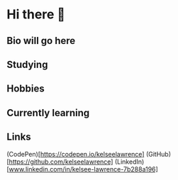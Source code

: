 # Hi there 👋

## Bio will go here


## Studying



## Hobbies



## Currently learning


## Links
(CodePen)[https://codepen.io/kelseelawrence]
(GitHub)[https://github.com/kelseelawrence]
(LinkedIn)[www.linkedin.com/in/kelsee-lawrence-7b288a196]


